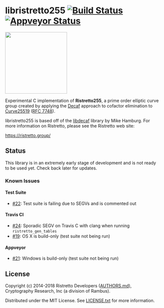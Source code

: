 # libristretto255 [![Build Status][build-image]][build-link] [![Appveyor Status][appveyor-image]][appveyor-link]

[build-image]: https://travis-ci.org/Ristretto/libristretto255.svg?branch=master
[build-link]: https://travis-ci.org/Ristretto/libristretto255
[appveyor-image]: https://ci.appveyor.com/api/projects/status/nn8d1gwg9agumo9l?svg=true
[appveyor-link]: https://ci.appveyor.com/project/tarcieri/libristretto255

<img width="200" height="200" src="https://ristretto.group/theme/ristretto-sm.png">

Experimental C implementation of **Ristretto255**, a prime order elliptic curve
group created by applying the [Decaf] approach to cofactor elimination to
[Curve25519] ([RFC 7748]).

libristretto255 is based off of the [libdecaf] library by Mike Hamburg.
For more information on Ristretto, please see the Ristretto web site:

https://ristretto.group/

[Decaf]: https://www.shiftleft.org/papers/decaf/
[Curve25519]: https://en.wikipedia.org/wiki/Curve25519
[RFC 7748]: https://tools.ietf.org/html/rfc7748
[libdecaf]: https://sourceforge.net/p/ed448goldilocks/wiki/Home/

## Status

This library is in an extremely early stage of development and is not ready to
be used yet. Check back later for updates.

### Known Issues

#### Test Suite

* [#22]: Test suite is failing due to SEGVs and is commented out

#### Travis CI

* [#24]: Sporadic SEGV on Travis C with clang when running `ristretto_gen_tables`
* [#19]: OS X is build-only (test suite not being run)

#### Appveyor

* [#21]: Windows is build-only (test suite not being run)

[#19]: https://github.com/Ristretto/libristretto255/issues/19
[#21]: https://github.com/Ristretto/libristretto255/issues/21
[#22]: https://github.com/Ristretto/libristretto255/issues/22
[#24]: https://github.com/Ristretto/libristretto255/issues/24

## License

Copyright (c) 2014-2018 Ristretto Developers ([AUTHORS.md]),
Cryptography Research, Inc (a division of Rambus).

Distributed under the MIT License. See [LICENSE.txt] for more information.

[AUTHORS.md]:  https://github.com/Ristretto/libristretto255/blob/master/AUTHORS.md
[LICENSE.txt]: https://github.com/Ristretto/libristretto255/blob/master/LICENSE.txt

